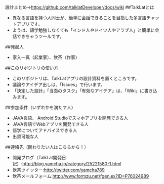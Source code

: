 設計まとめ→https://github.com/talklatDeveloper/docs/wiki
##TalkLatとは
* 異なる言語を持つ人同士が、簡単に会話できることを目指した多言語チャットアプリです。
* ようは、語学勉強しなくても「インド人やドイツ人やアラブ人」と簡単に会話できちゃうツールです。

##発起人
* 家入一真（起業家）、飲茶（作家）

##このリポジトリの使い方
* このリポジトリは、TalkLatアプリの設計資料を置くところです。
* 議論やアイデア出しは、「Issues」で行います。
* 「決定した設計」「当面のタスク」「有効なアイデア」は、「Wiki」に書き込みます。

##参加条件（いずれかを満たす人）
* JAVA言語、 Android Studioでスマホアプリを開発できる人
* JAVA言語でWebアプリを開発できる人
* 語学についてアドバイスできる人
* 出資可能な人

##連絡先（関わりたい人はこちらから！）
* 開発ブログ（TalkLat開発日記）:http://blog.yamcha.jp/category/25221580-1.html
* 飲茶ツイッター:http://twitter.com/yamcha789
* 飲茶メールフォーム:http://www.formzu.net/fgen.ex?ID=P76024989
